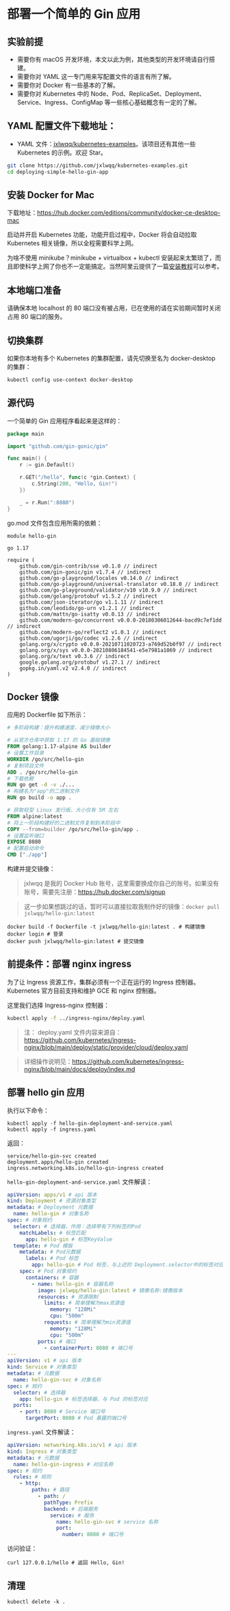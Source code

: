 # 部署一个简单的 Gin 应用

## 实验前提

* 需要你有 macOS 开发环境，本文以此为例，其他类型的开发环境请自行搭建。
* 需要你对 YAML 这一专门用来写配置文件的语言有所了解。
* 需要你对 Docker 有一些基本的了解。
* 需要你对 Kubernetes 中的 Node、Pod、ReplicaSet、Deployment、Service、Ingress、ConfigMap 等一些核心基础概念有一定的了解。

## YAML 配置文件下载地址：

* YAML 文件：[jxlwqq/kubernetes-examples](https://github.com/jxlwqq/kubernetes-examples/tree/master/deploying-simple-hello-gin-app)。该项目还有其他一些 Kubernetes 的示例。欢迎 Star。

```bash
git clone https://github.com/jxlwqq/kubernetes-examples.git
cd deploying-simple-hello-gin-app
```

## 安装 Docker for Mac

下载地址：https://hub.docker.com/editions/community/docker-ce-desktop-mac

启动并开启 Kubernetes 功能，功能开启过程中，Docker 将会自动拉取 Kubernetes 相关镜像，所以全程需要科学上网。

为啥不使用 minikube？minikube + virtualbox + kubectl 安装起来太繁琐了，而且即使科学上网了你也不一定能搞定。当然阿里云提供了一篇[安装教程](https://yq.aliyun.com/articles/221687)可以参考。

## 本地端口准备

请确保本地 localhost 的 80 端口没有被占用，已在使用的请在实验期间暂时关闭占用 80 端口的服务。

## 切换集群

如果你本地有多个 Kubernetes 的集群配置，请先切换至名为 docker-desktop 的集群：

````bash
kubectl config use-context docker-desktop
````

## 源代码

一个简单的 Gin 应用程序看起来是这样的：

```go
package main

import "github.com/gin-gonic/gin"

func main() {
	r := gin.Default()

	r.GET("/hello", func(c *gin.Context) {
		c.String(200, "Hello, Gin!")
	})

	_ = r.Run(":8080")
}
```

go.mod 文件包含应用所需的依赖：

```
module hello-gin

go 1.17

require (
	github.com/gin-contrib/sse v0.1.0 // indirect
	github.com/gin-gonic/gin v1.7.4 // indirect
	github.com/go-playground/locales v0.14.0 // indirect
	github.com/go-playground/universal-translator v0.18.0 // indirect
	github.com/go-playground/validator/v10 v10.9.0 // indirect
	github.com/golang/protobuf v1.5.2 // indirect
	github.com/json-iterator/go v1.1.11 // indirect
	github.com/leodido/go-urn v1.2.1 // indirect
	github.com/mattn/go-isatty v0.0.13 // indirect
	github.com/modern-go/concurrent v0.0.0-20180306012644-bacd9c7ef1dd // indirect
	github.com/modern-go/reflect2 v1.0.1 // indirect
	github.com/ugorji/go/codec v1.2.6 // indirect
	golang.org/x/crypto v0.0.0-20210711020723-a769d52b0f97 // indirect
	golang.org/x/sys v0.0.0-20210806184541-e5e7981a1069 // indirect
	golang.org/x/text v0.3.6 // indirect
	google.golang.org/protobuf v1.27.1 // indirect
	gopkg.in/yaml.v2 v2.4.0 // indirect
)
```

## Docker 镜像

应用的 Dockerfile 如下所示：

```dockerfile
# 多阶段构建：提升构建速度，减少镜像大小

# 从官方仓库中获取 1.17 的 Go 基础镜像
FROM golang:1.17-alpine AS builder
# 设置工作目录
WORKDIR /go/src/hello-gin
# 复制项目文件
ADD . /go/src/hello-gin
# 下载依赖
RUN go get -d -v ./...
# 构建名为"app"的二进制文件
RUN go build -o app .

# 获取轻型 Linux 发行版，大小仅有 5M 左右
FROM alpine:latest
# 将上一阶段构建好的二进制文件复制到本阶段中
COPY --from=builder /go/src/hello-gin/app .
# 设置监听端口
EXPOSE 8080
# 配置启动命令
CMD ["./app"]
```

构建并提交镜像：

> jxlwqq 是我的 Docker Hub 账号，这里需要换成你自己的账号。如果没有账号，需要先注册：https://hub.docker.com/signup

> 这一步如果想跳过的话，暂时可以直接拉取我制作好的镜像：`docker pull jxlwqq/hello-gin:latest`

```shell
docker build -f Dockerfile -t jxlwqq/hello-gin:latest . # 构建镜像
docker login # 登录
docker push jxlwqq/hello-gin:latest # 提交镜像
```

## 前提条件：部署 nginx ingress

为了让 Ingress 资源工作，集群必须有一个正在运行的 Ingress 控制器。 Kubernetes 官方目前支持和维护 GCE 和 nginx 控制器。

这里我们选择 Ingress-nginx 控制器：

```bash
kubectl apply -f ../ingress-nginx/deploy.yaml
```


> 注： deploy.yaml 文件内容来源自：https://github.com/kubernetes/ingress-nginx/blob/main/deploy/static/provider/cloud/deploy.yaml

> 详细操作说明见：https://github.com/kubernetes/ingress-nginx/blob/main/docs/deploy/index.md


## 部署 hello gin 应用

执行以下命令：

```shell
kubectl apply -f hello-gin-deployment-and-service.yaml
kubectl apply -f ingress.yaml
```

返回：
```shell
service/hello-gin-svc created
deployment.apps/hello-gin created
ingress.networking.k8s.io/hello-gin-ingress created
```

`hello-gin-deployment-and-service.yaml` 文件解读：

```yaml
apiVersion: apps/v1 # api 版本
kind: Deployment # 资源对象类型
metadata: # Deployment 元数据
  name: hello-gin # 对象名称
spec: # 对象规约
  selector: # 选择器，作用：选择带有下列标签的Pod
    matchLabels: # 标签匹配
      app: hello-gin # 标签KeyValue
  template: # Pod 模版
    metadata: # Pod元数据
      labels: # Pod 标签
        app: hello-gin # Pod 标签，与上述的 Deployment.selector中的标签对应
    spec: # Pod 对象规约
      containers: # 容器
        - name: hello-gin # 容器名称
          image: jxlwqq/hello-gin:latest # 镜像名称:镜像版本
          resources: # 资源限制
            limits: # 简单理解为max资源值
              memory: "128Mi"
              cpu: "500m"
            requests: # 简单理解为min资源值
              memory: "128Mi"
              cpu: "500m"
          ports: # 端口
            - containerPort: 8080 # 端口号
---
apiVersion: v1 # api 版本
kind: Service # 对象类型
metadata: # 元数据
  name: hello-gin-svc # 对象名称
spec: # 规约
  selector: # 选择器
    app: hello-gin # 标签选择器，与 Pod 的标签对应
  ports:
    - port: 8080 # Service 端口号
      targetPort: 8080 # Pod 暴露的端口号
```

`ingress.yaml` 文件解读：

```yaml
apiVersion: networking.k8s.io/v1 # api 版本
kind: Ingress # 对象类型
metadata: # 元数据
  name: hello-gin-ingress # 对应名称
spec: # 规约
  rules: # 规则
    - http:
        paths: # 路径
          - path: /
            pathType: Prefix
            backend: # 后端服务
              service: # 服务
                name: hello-gin-svc # service 名称
                port:
                  number: 8080 # 端口号
```

访问验证：

```shell
curl 127.0.0.1/hello # 返回 Hello, Gin!
```

## 清理
```shell
kubectl delete -k .
```

